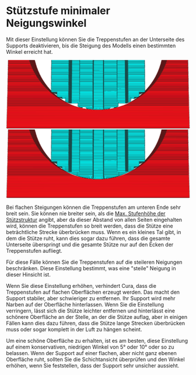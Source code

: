 Stützstufe minimaler Neigungswinkel
====
Mit dieser Einstellung können Sie die Treppenstufen an der Unterseite des Supports deaktivieren, bis die Steigung des Modells einen bestimmten Winkel erreicht hat.

<!--screenshot {
"image_path": "support_bottom_stair_step_min_slope_10.png",
"models": [{"script": "standing_ring.scad"}],
"camera_position": [0, 82, 10],
"camera_lookat": [0, 0, 10],
"settings": {
    "support_enable": true,
    "support_bottom_stair_step_height": 1,
    "support_bottom_stair_step_min_slope": 10
},
"layer": 250,
"colours": 64
}-->
<!--screenshot {
"image_path": "support_bottom_stair_step_min_slope_30.png",
"models": [{"script": "standing_ring.scad"}],
"camera_position": [0, 82, 10],
"camera_lookat": [0, 0, 10],
"settings": {
    "support_enable": true,
    "support_bottom_stair_step_height": 1,
    "support_bottom_stair_step_min_slope": 30
},
"layer": 250,
"colours": 64
}-->
![Treppenstufen deaktiviert, bis die Steigung 10° beträgt](../../../articles/images/support_bottom_stair_step_min_slope_10.png)
![Treppenstufen deaktiviert, bis die Steigung 30° beträgt](../../../articles/images/support_bottom_stair_step_min_slope_30.png)

Bei flachen Steigungen können die Treppenstufen am unteren Ende sehr breit sein. Sie können nie breiter sein, als die [Max. Stufenhöhe der Stützstruktur](support_bottom_stair_step_width.md) angibt, aber da dieser Abstand von allen Seiten eingehalten wird, können die Treppenstufen so breit werden, dass die Stütze eine beträchtliche Strecke überbrücken muss. Wenn es ein kleines Tal gibt, in dem die Stütze ruht, kann dies sogar dazu führen, dass die gesamte Unterseite überspringt und die gesamte Stütze nur auf den Ecken der Treppenstufen aufliegt.

Für diese Fälle können Sie die Treppenstufen auf die steileren Neigungen beschränken. Diese Einstellung bestimmt, was eine "steile" Neigung in dieser Hinsicht ist.

Wenn Sie diese Einstellung erhöhen, verhindert Cura, dass die Treppenstufen auf flachen Oberflächen erzeugt werden. Das macht den Support stabiler, aber schwieriger zu entfernen. Ihr Support wird mehr Narben auf der Oberfläche hinterlassen. Wenn Sie die Einstellung verringern, lässt sich die Stütze leichter entfernen und hinterlässt eine schönere Oberfläche an der Stelle, an der die Stütze auflag, aber in einigen Fällen kann dies dazu führen, dass die Stütze lange Strecken überbrücken muss oder sogar komplett in der Luft zu hängen scheint.

Um eine schöne Oberfläche zu erhalten, ist es am besten, diese Einstellung auf einem konservativen, niedrigen Winkel von 5° oder 10° oder so zu belassen. Wenn der Support auf einer flachen, aber nicht ganz ebenen Oberfläche ruht, sollten Sie die Schichtansicht überprüfen und den Winkel erhöhen, wenn Sie feststellen, dass der Support sehr unsicher aussieht.